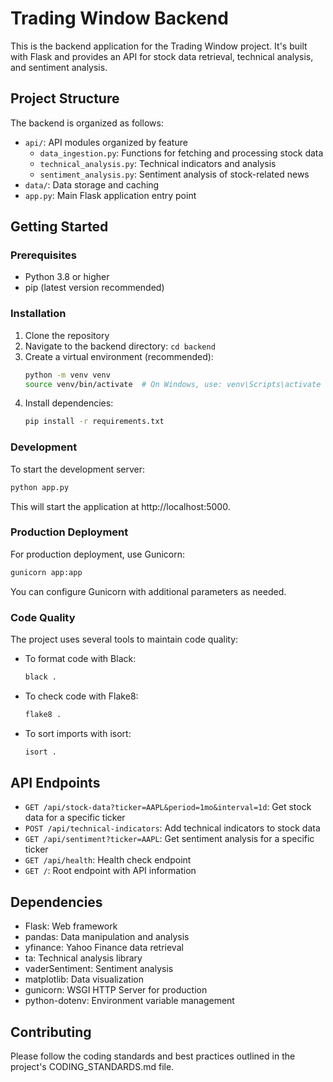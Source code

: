 # Trading Window Backend

This is the backend application for the Trading Window project. It's built with Flask and provides an API for stock data retrieval, technical analysis, and sentiment analysis.

## Project Structure

The backend is organized as follows:

- `api/`: API modules organized by feature
  - `data_ingestion.py`: Functions for fetching and processing stock data
  - `technical_analysis.py`: Technical indicators and analysis
  - `sentiment_analysis.py`: Sentiment analysis of stock-related news
- `data/`: Data storage and caching
- `app.py`: Main Flask application entry point

## Getting Started

### Prerequisites

- Python 3.8 or higher
- pip (latest version recommended)

### Installation

1. Clone the repository
2. Navigate to the backend directory: `cd backend`
3. Create a virtual environment (recommended):
   ```bash
   python -m venv venv
   source venv/bin/activate  # On Windows, use: venv\Scripts\activate
   ```
4. Install dependencies:
   ```bash
   pip install -r requirements.txt
   ```

### Development

To start the development server:

```bash
python app.py
```

This will start the application at http://localhost:5000.

### Production Deployment

For production deployment, use Gunicorn:

```bash
gunicorn app:app
```

You can configure Gunicorn with additional parameters as needed.

### Code Quality

The project uses several tools to maintain code quality:

- To format code with Black:
  ```bash
  black .
  ```
- To check code with Flake8:
  ```bash
  flake8 .
  ```
- To sort imports with isort:
  ```bash
  isort .
  ```

## API Endpoints

- `GET /api/stock-data?ticker=AAPL&period=1mo&interval=1d`: Get stock data for a specific ticker
- `POST /api/technical-indicators`: Add technical indicators to stock data
- `GET /api/sentiment?ticker=AAPL`: Get sentiment analysis for a specific ticker
- `GET /api/health`: Health check endpoint
- `GET /`: Root endpoint with API information

## Dependencies

- Flask: Web framework
- pandas: Data manipulation and analysis
- yfinance: Yahoo Finance data retrieval
- ta: Technical analysis library
- vaderSentiment: Sentiment analysis
- matplotlib: Data visualization
- gunicorn: WSGI HTTP Server for production
- python-dotenv: Environment variable management

## Contributing

Please follow the coding standards and best practices outlined in the project's CODING_STANDARDS.md file.
